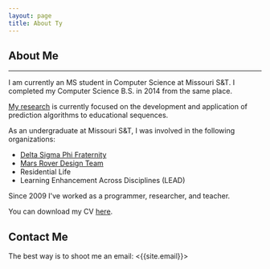 ```yaml
---
layout: page
title: About Ty
---
```


## About Me

---

I am currently an MS student in Computer Science at Missouri S&amp;T.
I completed my Computer Science B.S. in 2014 from the same place.

[My research][2] is currently focused on the development and application of prediction algorithms to educational sequences.

As an undergraduate at Missouri S&amp;T, I was involved in the following organizations:

- [Delta Sigma Phi Fraternity][3]
- [Mars Rover Design Team][4]
- Residential Life
- Learning Enhancement Across Disciplines (LEAD)

Since 2009 I've worked as a programmer, researcher, and teacher.

You can download my CV [here][5].

## Contact Me
The best way is to shoot me an email: <{{site.email}}>

[1]: http://www.mst.edu/
[2]: {{site.baseurl}}/publications/
[3]: https://www.deltasig-de.org/
[4]: http://marsrover.mst.edu/
[5]: {{site.baseurl}}/docs/tylermorrowcv.pdf
